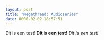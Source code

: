 ```yaml
---
layout: post
title: "Megathread: Audioseries"
date: 0000-02-02 18:57:51
---
```


Dit is een test!
**Dit is een test!**
*Dit is een test!*